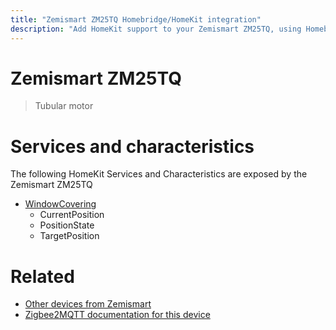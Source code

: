 ```yaml
---
title: "Zemismart ZM25TQ Homebridge/HomeKit integration"
description: "Add HomeKit support to your Zemismart ZM25TQ, using Homebridge, Zigbee2MQTT and homebridge-z2m."
---
```

<!---
This file has been GENERATED using src/docgen/docgen.ts
DO NOT EDIT THIS FILE MANUALLY!
-->
# Zemismart ZM25TQ
> Tubular motor


# Services and characteristics
The following HomeKit Services and Characteristics are exposed by
the Zemismart ZM25TQ

* [WindowCovering](../../cover.md)
  * CurrentPosition
  * PositionState
  * TargetPosition


# Related
* [Other devices from Zemismart](../index.md#zemismart)
* [Zigbee2MQTT documentation for this device](https://www.zigbee2mqtt.io/devices/ZM25TQ.html)
